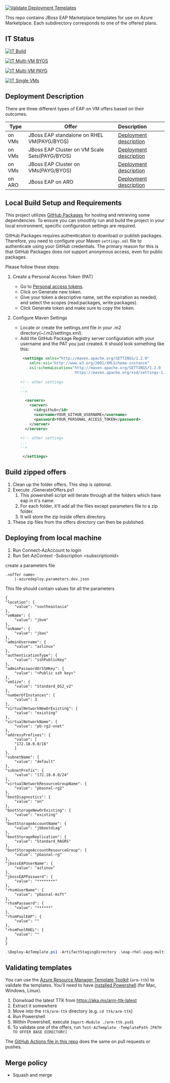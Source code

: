 [![Validate Deployment Templates](https://github.com/Azure/rhel-jboss-templates/actions/workflows/validate-templates.yaml/badge.svg?branch=master)](https://github.com/Azure/rhel-jboss-templates/actions/workflows/validate-templates.yaml)

This repo contains JBoss EAP Marketplace templates for use on Azure Marketplace. Each subdirectory corresponds to one of the offered plans.

## IT Status
[![IT Build](https://github.com/azure-javaee/rhel-jboss-templates/actions/workflows/it-validation-build.yaml/badge.svg)](https://github.com/azure-javaee/rhel-jboss-templates/actions/workflows/it-validation-build.yaml)

[![IT Multi-VM BYOS](https://github.com/azure-javaee/rhel-jboss-templates/actions/workflows/it-validation-multivm-byos.yaml/badge.svg)](https://github.com/azure-javaee/rhel-jboss-templates/actions/workflows/it-validation-multivm-byos.yaml)

[![IT Multi-VM PAYG](https://github.com/azure-javaee/rhel-jboss-templates/actions/workflows/it-validation-multivm-payg.yaml/badge.svg)](https://github.com/azure-javaee/rhel-jboss-templates/actions/workflows/it-validation-multivm-payg.yaml)

[![IT Single VMs](https://github.com/azure-javaee/rhel-jboss-templates/actions/workflows/it-validation-single.yaml/badge.svg)](https://github.com/azure-javaee/rhel-jboss-templates/actions/workflows/it-validation-single.yaml)

## Deployment Description

There are three different types of EAP on VM offers based on their outcomes.

| Type   | Offer                                         | Description                                                                                                                                                                                                 |
|--------|-----------------------------------------------|:------------------------------------------------------------------------------------------------------------------------------------------------------------------------------------------------------------|
| on VMs | JBoss EAP standalone on RHEL VM(PAYG/BYOS)    | [Deployment description](https://htmlpreview.github.io/?https://github.com/azure-javaee/rhel-jboss-templates/blob/main/eap-rhel-payg/src/main/resources/marketing-artifacts/partner-center.html)         |
| on VMs | JBoss EAP Cluster on VM Scale Sets(PAYG/BYOS) | [Deployment description](https://htmlpreview.github.io/?https://github.com/azure-javaee/rhel-jboss-templates/blob/main/eap-rhel-payg-vmss/src/main/resources/marketing-artifacts/partner-center.html)    |
| on VMs | JBoss EAP Cluster on VMs(PAYG/BYOS)           | [Deployment description](https://htmlpreview.github.io/?https://github.com/azure-javaee/rhel-jboss-templates/blob/main/eap-rhel-payg-multivm/src/main/resources/marketing-artifacts/partner-center.html) |
| on ARO | JBoss EAP on ARO                              | [Deployment description](https://htmlpreview.github.io/?https://github.com/azure-javaee/rhel-jboss-templates/blob/main/eap-aro/src/main/resources/marketing-artifacts/partner-center.html)                  |

## Local Build Setup and Requirements
This project utilizes [GitHub Packages](https://github.com/features/packages) for hosting and retrieving some dependencies. To ensure you can smoothly run and build the project in your local environment, specific configuration settings are required.

GitHub Packages requires authentication to download or publish packages. Therefore, you need to configure your Maven `settings.xml` file to authenticate using your GitHub credentials. The primary reason for this is that GitHub Packages does not support anonymous access, even for public packages.

Please follow these steps:

1. Create a Personal Access Token (PAT)
   - Go to [Personal access tokens](https://github.com/settings/tokens).
   - Click on Generate new token.
   - Give your token a descriptive name, set the expiration as needed, and select the scopes (read:packages, write:packages).
   - Click Generate token and make sure to copy the token.
   
2. Configure Maven Settings
   - Locate or create the settings.xml file in your .m2 directory(~/.m2/settings.xml).
   - Add the GitHub Package Registry server configuration with your username and the PAT you just created. It should look something like this:
      ```xml
       <settings xmlns="http://maven.apache.org/SETTINGS/1.2.0"
          xmlns:xsi="http://www.w3.org/2001/XMLSchema-instance"
          xsi:schemaLocation="http://maven.apache.org/SETTINGS/1.2.0 
                              https://maven.apache.org/xsd/settings-1.2.0.xsd">
        
      <!-- other settings
      ...
      -->
     
        <servers>
          <server>
            <id>github</id>
            <username>YOUR_GITHUB_USERNAME</username>
            <password>YOUR_PERSONAL_ACCESS_TOKEN</password>
          </server>
        </servers>
     
      <!-- other settings
      ...
      -->
     
       </settings>
      ```

## Build zipped offers
1. Clean up the folder offers. This step is optional.
2. Execute ./GenerateOffers.ps1
    1. This powershell script will iterate through all the folders which have eap in it's name.
    2. For each folder, it'll add all the files except parameters file to a zip folder.
    3. It will store the zip inside offers directory.
3. These zip files from the offers directory can then be published.


## Deploying from local machine

1. Run Connect-AzAccount to login
2. Run Set-AzContext -Subscription \<subscriptionid>

create a parameters file  

    .<offer name>
        |-azuredeploy.parameters.dev.json

This file should contain values for all the parameters

    {
    "location": {
        "value": "southeastasia"
    },
    "vmName": {
        "value": "jbvm"
    },
    "asName": {
        "value": "jbas"
    },
    "adminUsername": {
        "value": "azlinux"
    },
    "authenticationType": {
        "value": "sshPublicKey"
    },
    "adminPasswordOrSSHKey": {
        "value": "<Public ssh key>"
    },
    "vmSize": {
        "value": "Standard_DS2_v2"
    },
    "numberOfInstances": {
        "value": 3
    },
    "virtualNetworkNewOrExisting": {
        "value": "existing"
    },
    "virtualNetworkName": {
        "value": "pb-rg2-vnet"
    },
    "addressPrefixes": {
        "value": [
        "172.18.0.0/16"
        ]
    },
    "subnetName": {
        "value": "default"
    },
    "subnetPrefix": {
        "value": "172.18.0.0/24"
    },
    "virtualNetworkResourceGroupName": {
        "value": "pbasnal-rg2"
    },
    "bootDiagnostics": {
        "value": "on"
    },
    "bootStorageNewOrExisting": {
        "value": "existing"
    },
    "bootStorageAccountName": {
        "value": "jbbootdiag"
    },
    "bootStorageReplication": {
        "value": "Standard_RAGRS"
    },
    "bootStorageAccountResourceGroup": {
        "value": "pbasnal-rg"
    },
    "jbossEAPUserName": {
        "value": "azlinux"
    },
    "jbossEAPPassword": {
        "value": "********"
    },
    "rhsmUserName": {
        "value": "pbasnal-msft"
    },
    "rhsmPassword": {
        "value": "******"
    },
    "rhsmPoolEAP": {
        "value": ""
    },
    "rhsmPoolRHEL": {
        "value": ""
    }
    }

```powershell
.\Deploy-AzTemplate.ps1 -ArtifactStagingDirectory .\eap-rhel-payg-multivm -ResourceGroupLocation southeastasia -dev -UploadArtifacts
```

## Validating templates

You can use the [Azure Resource Manager Template Toolkit](https://github.com/Azure/arm-ttk) (`arm-ttk`) to validate the templates. You'll need to have [installed Powershell](https://docs.microsoft.com/en-us/powershell/scripting/install/installing-powershell) (for Mac, Windows, Linux). 

1. Donwload the latest TTK from https://aka.ms/arm-ttk-latest
2. Extract it somewhere
3. Move into the `ttk/arm-ttk` directory (e.g. `cd ttk/arm-ttk`)
4. Run Powershell
5. Within Powershell, execute `Import-Module ./arm-ttk.psd1`
6. To validate one of the offers, run `Test-AzTemplate -TemplatePath [PATH TO OFFER BASE DIRECTORY]`

The [GitHub Actions file in this repo](.github/workflows/validate-templates.yaml) does the same on pull requests or pushes.

## Merge policy

* Squash and merge
